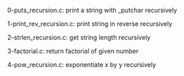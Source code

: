 0-puts_recursion.c:
    print a string with _putchar recursively

1-print_rev_recursion.c:
    print string in reverse recursively

2-strlen_recursion.c:
    get string length recursively

3-factorial.c:
    return factorial of given number

4-pow_recursion.c:
    exponentiate x by y recursively

